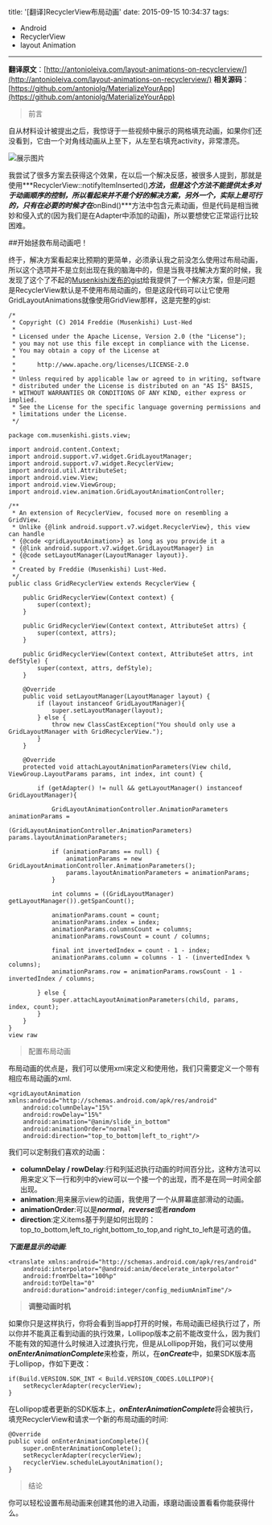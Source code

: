 title: '[翻译]RecyclerView布局动画'
date: 2015-09-15 10:34:37
tags:
- Android
- RecyclerView
- layout Animation

---

**翻译原文**：[http://antonioleiva.com/layout-animations-on-recyclerview/](http://antonioleiva.com/layout-animations-on-recyclerview/)
**相关源码**：[https://github.com/antoniolg/MaterializeYourApp](https://github.com/antoniolg/MaterializeYourApp)
> 前言

自从材料设计被提出之后，我惊讶于一些视频中展示的网格填充动画，如果你们还没看到，它由一个对角线动画从上至下，从左至右填充activity，非常漂亮。

![展示图片](http://antonioleiva.com/wp-content/uploads/2015/09/layout_animation_recyclerview.gif)

我尝试了很多方案去获得这个效果，在以后一个解决反感，被很多人提到，那就是使用***RecyclerView::notifyItemInserted()***方法，但是这个方法不能提供太多对于动画顺序的控制，所以看起来并不是个好的解决方案，另外一个，实际上是可行的，只有在必要的时候才在***onBind()***方法中包含元素动画，但是代码是相当微妙和侵入式的(因为我们是在Adapter中添加的动画)，所以要想使它正常运行比较困难。

##开始拯救布局动画吧！

终于，解决方案看起来比预期的更简单，必须承认我之前没怎么使用过布局动画，所以这个选项并不是立刻出现在我的脑海中的，但是当我寻找解决方案的时候，我发现了这个了不起的[Musenkishi发布的gist](https://gist.github.com/Musenkishi/8df1ab549857756098ba)给我提供了一个解决方案，但是问题是RecyclerView默认是不使用布局动画的，但是这段代码可以让它使用GridLayoutAnimations就像使用GridView那样，这是完整的gist:

```
/*
 * Copyright (C) 2014 Freddie (Musenkishi) Lust-Hed
 *
 * Licensed under the Apache License, Version 2.0 (the "License");
 * you may not use this file except in compliance with the License.
 * You may obtain a copy of the License at
 *
 *      http://www.apache.org/licenses/LICENSE-2.0
 *
 * Unless required by applicable law or agreed to in writing, software
 * distributed under the License is distributed on an "AS IS" BASIS,
 * WITHOUT WARRANTIES OR CONDITIONS OF ANY KIND, either express or implied.
 * See the License for the specific language governing permissions and
 * limitations under the License.
 */
 
package com.musenkishi.gists.view;

import android.content.Context;
import android.support.v7.widget.GridLayoutManager;
import android.support.v7.widget.RecyclerView;
import android.util.AttributeSet;
import android.view.View;
import android.view.ViewGroup;
import android.view.animation.GridLayoutAnimationController;

/**
 * An extension of RecyclerView, focused more on resembling a GridView.
 * Unlike {@link android.support.v7.widget.RecyclerView}, this view can handle
 * {@code <gridLayoutAnimation>} as long as you provide it a
 * {@link android.support.v7.widget.GridLayoutManager} in
 * {@code setLayoutManager(LayoutManager layout)}.
 *
 * Created by Freddie (Musenkishi) Lust-Hed.
 */
public class GridRecyclerView extends RecyclerView {

    public GridRecyclerView(Context context) {
        super(context);
    }

    public GridRecyclerView(Context context, AttributeSet attrs) {
        super(context, attrs);
    }

    public GridRecyclerView(Context context, AttributeSet attrs, int defStyle) {
        super(context, attrs, defStyle);
    }

    @Override
    public void setLayoutManager(LayoutManager layout) {
        if (layout instanceof GridLayoutManager){
            super.setLayoutManager(layout);
        } else {
            throw new ClassCastException("You should only use a GridLayoutManager with GridRecyclerView.");
        }
    }

    @Override
    protected void attachLayoutAnimationParameters(View child, ViewGroup.LayoutParams params, int index, int count) {

        if (getAdapter() != null && getLayoutManager() instanceof GridLayoutManager){

            GridLayoutAnimationController.AnimationParameters animationParams =
                    (GridLayoutAnimationController.AnimationParameters) params.layoutAnimationParameters;

            if (animationParams == null) {
                animationParams = new GridLayoutAnimationController.AnimationParameters();
                params.layoutAnimationParameters = animationParams;
            }

            int columns = ((GridLayoutManager) getLayoutManager()).getSpanCount();

            animationParams.count = count;
            animationParams.index = index;
            animationParams.columnsCount = columns;
            animationParams.rowsCount = count / columns;

            final int invertedIndex = count - 1 - index;
            animationParams.column = columns - 1 - (invertedIndex % columns);
            animationParams.row = animationParams.rowsCount - 1 - invertedIndex / columns;

        } else {
            super.attachLayoutAnimationParameters(child, params, index, count);
        }
    }
}
view raw
```

> 配置布局动画

布局动画的优点是，我们可以使用xml来定义和使用他，我们只需要定义一个带有相应布局动画的xml.

```
<gridLayoutAnimation xmlns:android="http://schemas.android.com/apk/res/android"
	android:columnDelay="15%"
	android:rowDelay="15%"
	android:animation="@anim/slide_in_bottom"
	android:animationOrder="normal"
	android:direction="top_to_bottom|left_to_right"/>
```
我们可以定制我们喜欢的动画：

- **columnDelay / rowDelay**:行和列延迟执行动画的时间百分比，这种方法可以用来定义下一行和列中的view可以一个接一个的出现，而不是在同一时间全部出现。
- **animation**:用来展示view的动画，我使用了一个从屏幕底部滑动的动画。
- **animationOrder**:可以是***normal***，***reverse***或者***random***
- **direction**:定义items基于列是如何出现的：top_to_bottom,left_to_right,bottom_to_top,and right_to_left是可选的值。

***下面是显示的动画***:

```
<translate xmlns:android="http://schemas.android.com/apk/res/android"
	android:interpolator="@android:anim/decelerate_interpolator"
	android:fromYDelta="100%p"
	android:toYDelta="0"
	android:duration="android:integer/config_mediumAnimTime"/>
```
> **调整动画时机**

如果你只是这样执行，你将会看到当app打开的时候，布局动画已经执行过了，所以你并不能真正看到动画的执行效果，Lollipop版本之前不能改变什么，因为我们不能有效的知道什么时候进入过渡执行完，但是从Lollipop开始，我们可以使用***onEnterAnimationComplete***来检查，所以，在***onCreate***中，如果SDK版本高于Lollipop，作如下更改：

```
if(Build.VERSION.SDK_INT < Build.VERSION_CODES.LOLLIPOP){
	setRecyclerAdapter(recyclerView);
}
```
在Lollipop或者更新的SDK版本上，***onEnterAnimationComplete***将会被执行，填充RecyclerView和请求一个新的布局动画的时间:

```
@Override
public void onEnterAnimationComplete(){
	super.onEnterAnimationComplete();
	setRecyclerAdapter(recyclerView);
	recyclerView.scheduleLayoutAnimation();
}
```
> 结论

你可以轻松设置布局动画来创建其他的进入动画，琢磨动画设置看看你能获得什么。
